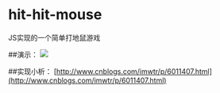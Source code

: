 # hit-hit-mouse
JS实现的一个简单打地鼠游戏

##演示：
![](http://images2015.cnblogs.com/blog/688270/201610/688270-20161029234802421-1958243738.gif)

##实现小析：
[http://www.cnblogs.com/imwtr/p/6011407.html](http://www.cnblogs.com/imwtr/p/6011407.html)
